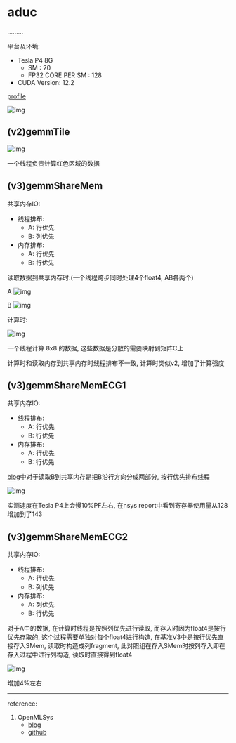 # aduc
.........

平台及环境: 
- Tesla P4 8G 
	- SM : 20
	- FP32 CORE PER SM : 128
- CUDA Version: 12.2

[profile](https://wenqingqian.github.io/assets/html/resource/assets/aduc.html)

![img](pic/echarts.png)

## (v2)gemmTile

![img](pic/v2.png)

一个线程负责计算红色区域的数据

## (v3)gemmShareMem

共享内存IO:
- 线程排布: 
	- A: 行优先
	- B: 列优先
- 内存排布:
	- A: 行优先
	- B: 行优先

读取数据到共享内存时:(一个线程跨步同时处理4个float4, AB各两个)

A
![img](pic/v3.png)

B
![img](pic/v3_r.png)

计算时:

![img](pic/v3_cal_2.png)

一个线程计算 8x8 的数据, 这些数据是分散的需要映射到矩阵C上

计算时和读取内存到共享内存时线程排布不一致, 计算时类似v2, 增加了计算强度

## (v3)gemmShareMemECG1

共享内存IO:
- 线程排布: 
	- A: 行优先
	- B: 行优先
- 内存排布:
	- A: 行优先
	- B: 行优先

[blog](https://zhuanlan.zhihu.com/p/531498210)中对于读取B到共享内存是把B沿行方向分成两部分, 按行优先排布线程

![img](pic/v3_cutB.png)

实测速度在Tesla P4上会慢10%PF左右, 在nsys report中看到寄存器使用量从128增加到了143

## (v3)gemmShareMemECG2

共享内存IO:
- 线程排布: 
	- A: 行优先
	- B: 列优先 
- 内存排布:
	- A: 列优先
	- B: 行优先

对于A中的数据, 在计算时线程是按照列优先进行读取, 而存入时因为float4是按行优先存取的, 这个过程需要单独对每个float4进行构造, 在基准V3中是按行优先直接存入SMem, 读取时构造成列fragment, 此对照组在存入SMem时按列存入即在存入过程中进行列构造, 读取时直接得到float4

![img](pic/v3ECG2.png)

增加4%左右

---


reference:

1. OpenMLSys
	- [blog](https://zhuanlan.zhihu.com/p/531498210)
	- [github](https://github.com/openmlsys/openmlsys-cuda/tree/main)